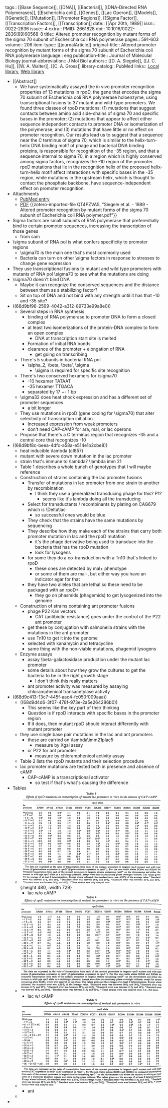 tags:: [[Base Sequence]], [[DNA]], [[Bacterial]], [[DNA-Directed RNA Polymerases]], [[Escherichia coli]], [[Genes]], [[Lac Operon]], [[Models]], [[Genetic]], [[Mutation]], [[Promoter Regions]], [[Sigma Factor]], [[Transcription Factors]], [[Transcription]]
date:: [[Apr 20th, 1989]]
issn:: 0022-2836
issue:: 4
extra:: PMID: 2661828
doi:: 10.1016/0022-2836(89)90568-8
title:: Altered promoter recognition by mutant forms of the sigma 70 subunit of Escherichia coli RNA polymerase
pages:: 591-603
volume:: 206
item-type:: [[journalArticle]]
original-title:: Altered promoter recognition by mutant forms of the sigma 70 subunit of Escherichia coli RNA polymerase
language:: eng
publication-title:: Journal of Molecular Biology
journal-abbreviation:: J Mol Biol
authors:: [[D. A. Siegele]], [[J. C. Hu]], [[W. A. Walter]], [[C. A. Gross]]
library-catalog:: PubMed
links:: [Local library](zotero://select/library/items/9G95AD5Q), [Web library](https://www.zotero.org/users/6106196/items/9G95AD5Q)

- [[Abstract]]
	- We have systematically assayed the in vivo promoter recognition properties of 13 mutations in rpoD, the gene that encodes the sigma 70 subunit of Escherichia coli RNA polymerase holoenzyme, using transcriptional fusions to 37 mutant and wild-type promoters. We found three classes of rpoD mutations: (1) mutations that suggest contacts between amino acid side-chains of sigma 70 and specific bases in the promoter; (2) mutations that appear to affect either sequence independent contacts to promoter DNA or isomerization of the polymerase; and (3) mutations that have little or no effect on promoter recognition. Our results lead us to suggest that a sequence near the C terminus of sigma 70, which is similar to the helix-turn-helix DNA binding motif of phage and bacterial DNA binding proteins, is responsible for recognition of the -35 region, and that a sequence internal to sigma 70, in a region which is highly conserved among sigma factors, recognizes the -10 region of the promoter. rpoD mutations that lie in the recognition helix of the proposed helix-turn-helix motif affect interactions with specific bases in the -35 region, while mutations in the upstream helix, which is thought to contact the phosphate backbone, have sequence-independent effect on promoter recognition.
- Attachments
	- [PubMed entry](http://www.ncbi.nlm.nih.gov/pubmed/2661828)
	- [PDF](zotero://select/library/items/QT4PZVA5) {{zotero-imported-file QT4PZVA5, "Siegele et al. - 1989 - Altered promoter recognition by mutant forms of the sigma 70 subunit of Escherichia coli RNA polymer.pdf"}}
- Sigma factors are small subunits of RNA polymerase that preferentially bind to certain promoter sequences, increasing the transcription of those genes
	- from sam
- \sigma subunit of RNA pol is what confers specificity to promoter regions
	- \sigma70 is the main one that's most commonly used
	- Bacteria can turn on other \sigma factors in response to stresses to change gene expression
- They use transcriptional fusions to mutant and wild type promoters with mutants of RNA pol \sigma70 to see what the mutations are doing
- \sigma70 doesn't bind DNA
	- Maybe it can recognize the conserved sequences and the distance between them as a stabilizing factor?
	- Sit on top of DNA and not bind with any strength until it has that -10 and -35 site?
- ((68d9bf98-2599-4042-a312-89733e99a8e0))
	- Several steps in RNA synthesis
		- binding of RNA polymerase to promoter DNA to form a closed complex
		- at least two isomerizations of the protein-DNA complex to form an open complex
			- DNA at transcription start site is melted
		- Formation of initial RNA bonds
		- clearance of the promoter + elongation of RNA
			- get going on transcribing
	- There's 5 subunits in bacterial RNA pol
		- \alpha_2, \beta, \beta', \sigma
			- \sigma is required for specific site recognition
	- There's two conserved hexamers for \sigma70
		- -10 hexamer TATAAT
		- -35 hexamer TTGACA
		- separated by 17 +- 1 bp
	- \sigma32 does heat shock expression and has a different set of promoter sequences
		- a bit longer
	- They use mutations in rpoD (gene coding for \sigma70) that alter selectivity of transcription initiation
		- Increased expression from weak promoters
		- don't need CAP-cAMP for ara, mal, or lac operons
	- Propose that there's a C terminus region that recognizes -35 and a central core that recognizes -10
- ((68d9bf8c-beea-4dfc-a58a-e514e1b2cbe8))
	- heat inducible \lambda (cI857)
	- mutant with severe down mutation in the lac promoter
	- strain that's immune to \lambda? \lambda imm 21
	- Table 1 describes a whole bunch of genotypes that I will maybe reference
	- Construction of strains containing the lac promoter fusions
		- Transfer of mutations in lac promoter from one strain to another by recombination
			- I think they use a generalized transducing phage for this? P1?
				- seems like it's lambda doing all the transducing
		- Select for transductants / recombinants by plating on CAG679 which is \Delta\lac
			- so successful ones would be blue
		- They check that the strains have the same mutations by sequencing
		- They describe how they make each of the strains that carry both promoter mutation in lac and the rpoD mutation
			- it's the phage derivative being used to transduce into the bacteria that has the rpoD mutation
			- look for lysogens
		- for some they do a co-transduction with a Tn10 that's linked to rpoD
			- these ones are detected by mal+ phenotype
			- or some of them are mal-, but either way you have an indicator agar for that
		- they have two alleles that are lethal so these need to be packaged with an rpoD+
			- they go on phasmids (phagemids) to get lysogenized into the genome
	- Construction of strains containing ant promoter fusions
		- phage P22 Kan vectors
			- CAT (antibiotic resistance) goes under the control of the P22 ant promoter
		- get these by conjugation with salmonella strains with the mutations in the ant promoter
		- use Tn10 to get it into the genome
		- selected with kanamycin and tetracycline
		- same thing with the non-viable mutations, phagemid lysogens
	- Enzyme assays
		- assay \beta-galactosidase production under the mutant lac promoter
		- some details about how they grow the cultures to get the bacteria to be in the right growth stage
			- I don't think this really matters
		- ant promoter activity was measured by assaying chloramphenicol transacetylase activity
- ((68d9c413-13c7-445f-aac4-fc050f009aaa))
	- ((68d9d4d6-3f07-478f-973e-2a5e264286b0))
		- This seems like the key part of their thinking
		- Question is if rpoD interacts with specific bases in the promoter region
		- If it does, then mutant rpoD should interact differently with mutant promoter
	- they use single base pair mutations in the lac and ant promoters
		- these are carried on \lambda\imm21plac5
			- measure by Xgal assay
		- or P22 for ant promoter
			- measure by chloramphenicol activity assay
	- Table 2 lists the rpoD mutants and their selection procedure
	- lac promoter mutations are tested both in presence and absence of cAMP
		- CAP-cAMP is a transcriptional activator
			- so test if that's what's causing the difference
- Tables
	- ![image.png](../assets/image_1759106691938_0.png){:height 480, :width 729}
		- lac w/o cAMP
	- ![image.png](../assets/image_1759106735549_0.png)
		- lac w/ cAMP
	- ![image.png](../assets/image_1759106753549_0.png)
		- ant
	-
-